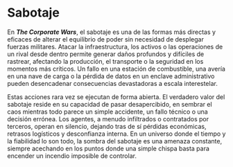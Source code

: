 # Sabotaje

En _**The Corporate Wars**_, el sabotaje es una de las formas más directas y eficaces de alterar el equilibrio de poder sin necesidad de desplegar fuerzas militares. Atacar la infraestructura, los activos o las operaciones de un rival desde dentro permite generar daños profundos y difíciles de rastrear, afectando la producción, el transporte o la seguridad en los momentos más críticos. Un fallo en una estación de combustible, una avería en una nave de carga o la pérdida de datos en un enclave administrativo pueden desencadenar consecuencias devastadoras a escala interestelar.

Estas acciones rara vez se ejecutan de forma abierta. El verdadero valor del sabotaje reside en su capacidad de pasar desapercibido, en sembrar el caos mientras todo parece un simple accidente, un fallo técnico o una decisión errónea. Los agentes, a menudo infiltrados o contratados por terceros, operan en silencio, dejando tras de sí pérdidas económicas, retrasos logísticos y desconfianza interna. En un universo donde el tiempo y la fiabilidad lo son todo, la sombra del sabotaje es una amenaza constante, siempre acechando en los puntos donde una simple chispa basta para encender un incendio imposible de controlar.
